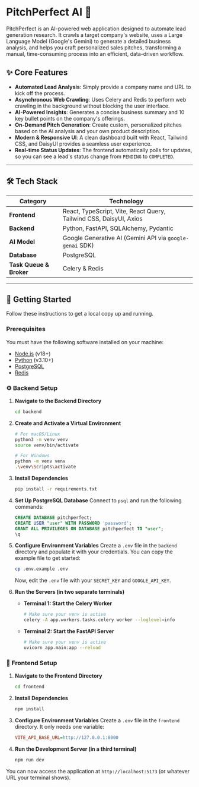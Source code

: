 # PitchPerfect AI 🚀

PitchPerfect is an AI-powered web application designed to automate lead generation research. It crawls a target company's website, uses a Large Language Model (Google's Gemini) to generate a detailed business analysis, and helps you craft personalized sales pitches, transforming a manual, time-consuming process into an efficient, data-driven workflow.

## ✨ Core Features

-   **Automated Lead Analysis**: Simply provide a company name and URL to kick off the process.
-   **Asynchronous Web Crawling**: Uses Celery and Redis to perform web crawling in the background without blocking the user interface.
-   **AI-Powered Insights**: Generates a concise business summary and 10 key bullet points on the company's offerings.
-   **On-Demand Pitch Generation**: Create custom, personalized pitches based on the AI analysis and your own product description.
-   **Modern & Responsive UI**: A clean dashboard built with React, Tailwind CSS, and DaisyUI provides a seamless user experience.
-   **Real-time Status Updates**: The frontend automatically polls for updates, so you can see a lead's status change from `PENDING` to `COMPLETED`.

---

## 🛠️ Tech Stack

| Category              | Technology                                                              |
| --------------------- | ----------------------------------------------------------------------- |
| **Frontend**          | React, TypeScript, Vite, React Query, Tailwind CSS, DaisyUI, Axios      |
| **Backend**           | Python, FastAPI, SQLAlchemy, Pydantic                                   |
| **AI Model**          | Google Generative AI (Gemini API via `google-genai` SDK)                |
| **Database**          | PostgreSQL                                                              |
| **Task Queue & Broker** | Celery & Redis                                                          |

---

## 🏁 Getting Started

Follow these instructions to get a local copy up and running.

### Prerequisites

You must have the following software installed on your machine:
-   [Node.js](https://nodejs.org/) (v18+)
-   [Python](https://www.python.org/) (v3.10+)
-   [PostgreSQL](https://www.postgresql.org/download/)
-   [Redis](https://redis.io/docs/getting-started/installation/)

### ⚙️ Backend Setup

1.  **Navigate to the Backend Directory**
    ```bash
    cd backend
    ```

2.  **Create and Activate a Virtual Environment**
    ```bash
    # For macOS/Linux
    python3 -m venv venv
    source venv/bin/activate

    # For Windows
    python -m venv venv
    .\venv\Scripts\activate
    ```

3.  **Install Dependencies**
    ```bash
    pip install -r requirements.txt
    ```

4.  **Set Up PostgreSQL Database**
    Connect to `psql` and run the following commands:
    ```sql
    CREATE DATABASE pitchperfect;
    CREATE USER "user" WITH PASSWORD 'password';
    GRANT ALL PRIVILEGES ON DATABASE pitchperfect TO "user";
    \q
    ```

5.  **Configure Environment Variables**
    Create a `.env` file in the `backend` directory and populate it with your credentials. You can copy the example file to get started:
    ```bash
    cp .env.example .env
    ```
    Now, edit the `.env` file with your `SECRET_KEY` and `GOOGLE_API_KEY`.

6.  **Run the Servers (in two separate terminals)**
    -   **Terminal 1: Start the Celery Worker**
        ```bash
        # Make sure your venv is active
        celery -A app.workers.tasks.celery worker --loglevel=info
        ```
    -   **Terminal 2: Start the FastAPI Server**
        ```bash
        # Make sure your venv is active
        uvicorn app.main:app --reload
        ```

### 🎨 Frontend Setup

1.  **Navigate to the Frontend Directory**
    ```bash
    cd frontend
    ```

2.  **Install Dependencies**
    ```bash
    npm install
    ```

3.  **Configure Environment Variables**
    Create a `.env` file in the `frontend` directory. It only needs one variable:
    ```ini
    VITE_API_BASE_URL=http://127.0.0.1:8000
    ```

4.  **Run the Development Server (in a third terminal)**
    ```bash
    npm run dev
    ```

You can now access the application at `http://localhost:5173` (or whatever URL your terminal shows).